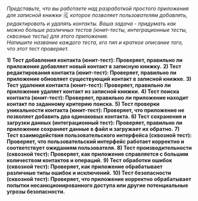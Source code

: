 
  _Представьте, что вы работаете над разработкой простого приложения для записной книжки 🗒, которое позволяет пользователям добавлять, редактировать и удалять контакты.
  Ваша задача - придумать как можно больше различных тестов (юнит-тесты, интеграционные тесты, сквозные тесты) для этого приложения.    
  Напишите название каждого теста, его тип и краткое описание того, что этот тест проверяет._


**1) Тест добавления контакта (юнит-тест): Проверяет, правильно ли приложение добавляет новый контакт в записную книжку.**
**2) Тест редактирования контакта (юнит-тест): Проверяет, правильно ли приложение обновляет существующий контакт в записной книжке.**
**3) Тест удаления контакта (юнит-тест): Проверяет, правильно ли приложение удаляет контакт из записной книжки.**
**4) Тест поиска контакта (юнит-тест): Проверяет, правильно ли приложение находит контакт по заданному критерию поиска.**
**5) Тест проверки уникальности контакта (юнит-тест): Проверяет, что приложение не позволяет добавить два одинаковых контакта.**
**6) Тест сохранения и загрузки данных (интеграционный тест): Проверяет, правильно ли приложение сохраняет данные в файл и загружает их обратно.**
**7) Тест взаимодействия пользовательского интерфейса (сквозной тест): Проверяет, что пользовательский интерфейс работает корректно и соответствует ожиданиям пользователя.**
**8) Тест производительности (сквозной тест): Проверяет, как приложение справляется с большим количеством контактов и операций.**
**9) Тест обработки ошибок (сквозной тест): Проверяет, как приложение обрабатывает различные типы ошибок и исключений.**
**10) Тест безопасности (сквозной тест): Проверяет, что приложение корректно обрабатывает попытки несанкционированного доступа или другие потенциальные угрозы безопасности.**

